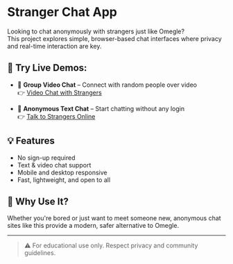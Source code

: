 # Stranger Chat App

Looking to chat anonymously with strangers just like Omegle?  
This project explores simple, browser-based chat interfaces where privacy and real-time interaction are key.

## 🔗 Try Live Demos:

- 👥 **Group Video Chat** – Connect with random people over video  
  👉 [Video Chat with Strangers](https://shkumaraman.github.io/chat/video.html)

- 💬 **Anonymous Text Chat** – Start chatting without any login  
  👉 [Talk to Strangers Online](https://shkumaraman.github.io/chat/index.html)

## 💡 Features

- No sign-up required
- Text & video chat support
- Mobile and desktop responsive
- Fast, lightweight, and open to all

## 🚀 Why Use It?

Whether you're bored or just want to meet someone new, anonymous chat sites like this provide a modern, safer alternative to Omegle.

---

> ⚠️ For educational use only. Respect privacy and community guidelines.

